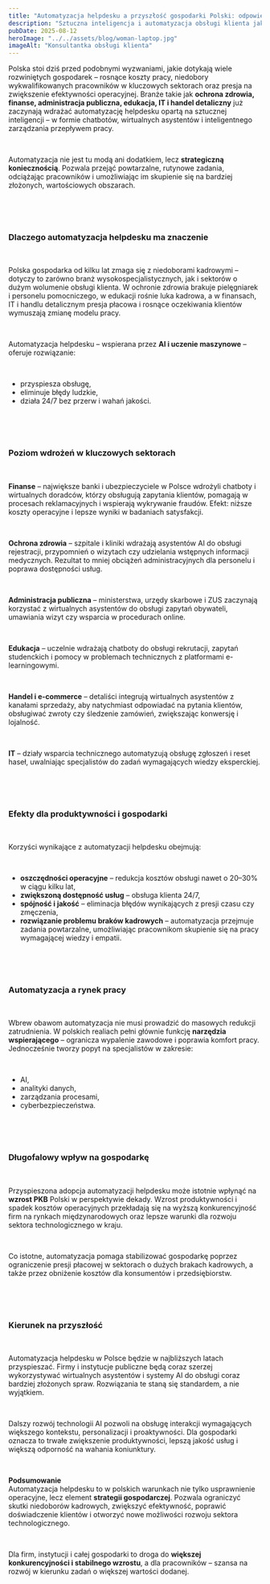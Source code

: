 ```yaml
---
title: "Automatyzacja helpdesku a przyszłość gospodarki Polski: odpowiedź na braki kadrowe i impuls dla produktywności"
description: "Sztuczna inteligencja i automatyzacja obsługi klienta jako narzędzie wzrostu efektywności i odporności gospodarki"
pubDate: 2025-08-12
heroImage: "../../assets/blog/woman-laptop.jpg"
imageAlt: "Konsultantka obsługi klienta"
---
```


<p>Polska stoi dziś przed podobnymi wyzwaniami, jakie dotykają wiele rozwiniętych gospodarek &ndash; rosnące koszty pracy, niedobory wykwalifikowanych pracownik&oacute;w w kluczowych sektorach oraz presja na zwiększenie efektywności operacyjnej. Branże takie jak <strong>ochrona zdrowia, finanse, administracja publiczna, edukacja, IT i handel detaliczny</strong> już zaczynają wdrażać automatyzację helpdesku opartą na sztucznej inteligencji &ndash; w formie chatbot&oacute;w, wirtualnych asystent&oacute;w i inteligentnego zarządzania przepływem pracy.</p>
<p>&nbsp;</p>
<p>Automatyzacja nie jest tu modą ani dodatkiem, lecz <strong>strategiczną koniecznością</strong>. Pozwala przejąć powtarzalne, rutynowe zadania, odciążając pracownik&oacute;w i umożliwiając im skupienie się na bardziej złożonych, wartościowych obszarach.</p><p>&nbsp;</p><p>&nbsp;</p>
<h3><strong>Dlaczego automatyzacja helpdesku ma znaczenie</strong></h3><p>&nbsp;</p>
<p>Polska gospodarka od kilku lat zmaga się z niedoborami kadrowymi &ndash; dotyczy to zar&oacute;wno branż wysokospecjalistycznych, jak i sektor&oacute;w o dużym wolumenie obsługi klienta. W ochronie zdrowia brakuje pielęgniarek i personelu pomocniczego, w edukacji rośnie luka kadrowa, a w finansach, IT i handlu detalicznym presja płacowa i rosnące oczekiwania klient&oacute;w wymuszają zmianę modelu pracy.</p>
<p>&nbsp;</p>
<p>Automatyzacja helpdesku &ndash; wspierana przez <strong>AI i uczenie maszynowe</strong> &ndash; oferuje rozwiązanie:</p>
<p>&nbsp;</p>
<ul>
<li>przyspiesza obsługę,</li>
<li>eliminuje błędy ludzkie,</li>
<li>działa 24/7 bez przerw i wahań jakości.</li>
</ul>
<p>&nbsp;</p><p>&nbsp;</p>
<h3><strong>Poziom wdrożeń w kluczowych sektorach</strong></h3>
<p>&nbsp;</p>
<p><strong>Finanse</strong> &ndash; największe banki i ubezpieczyciele w Polsce wdrożyli chatboty i wirtualnych doradc&oacute;w, kt&oacute;rzy obsługują zapytania klient&oacute;w, pomagają w procesach reklamacyjnych i wspierają wykrywanie fraud&oacute;w. Efekt: niższe koszty operacyjne i lepsze wyniki w badaniach satysfakcji.</p><p>&nbsp;</p>
<p><strong>Ochrona zdrowia</strong> &ndash; szpitale i kliniki wdrażają asystent&oacute;w AI do obsługi rejestracji, przypomnień o wizytach czy udzielania wstępnych informacji medycznych. Rezultat to mniej obciążeń administracyjnych dla personelu i poprawa dostępności usług.</p><p>&nbsp;</p>
<p><strong>Administracja publiczna</strong> &ndash; ministerstwa, urzędy skarbowe i ZUS zaczynają korzystać z wirtualnych asystent&oacute;w do obsługi zapytań obywateli, umawiania wizyt czy wsparcia w procedurach online.</p><p>&nbsp;</p>
<p><strong>Edukacja</strong> &ndash; uczelnie wdrażają chatboty do obsługi rekrutacji, zapytań studenckich i pomocy w problemach technicznych z platformami e-learningowymi.</p><p>&nbsp;</p>
<p><strong>Handel i e-commerce</strong> &ndash; detaliści integrują wirtualnych asystent&oacute;w z kanałami sprzedaży, aby natychmiast odpowiadać na pytania klient&oacute;w, obsługiwać zwroty czy śledzenie zam&oacute;wień, zwiększając konwersję i lojalność.</p><p>&nbsp;</p>
<p><strong>IT</strong> &ndash; działy wsparcia technicznego automatyzują obsługę zgłoszeń i reset haseł, uwalniając specjalist&oacute;w do zadań wymagających wiedzy eksperckiej.</p><p>&nbsp;</p><p>&nbsp;</p>
<h3><strong>Efekty dla produktywności i gospodarki</strong></h3><p>&nbsp;</p>
<p>Korzyści wynikające z automatyzacji helpdesku obejmują:</p><p>&nbsp;</p>
<ul>
<li><strong>oszczędności operacyjne</strong> &ndash; redukcja koszt&oacute;w obsługi nawet o 20&ndash;30% w ciągu kilku lat,</li>
<li><strong>zwiększoną dostępność usług</strong> &ndash; obsługa klienta 24/7,</li>
<li><strong>sp&oacute;jność i jakość</strong> &ndash; eliminacja błęd&oacute;w wynikających z presji czasu czy zmęczenia,</li>
<li><strong>rozwiązanie problemu brak&oacute;w kadrowych</strong> &ndash; automatyzacja przejmuje zadania powtarzalne, umożliwiając pracownikom skupienie się na pracy wymagającej wiedzy i empatii.</li>
</ul><p>&nbsp;</p><p>&nbsp;</p>
<h3><strong>Automatyzacja a rynek pracy</strong></h3><p>&nbsp;</p>
<p>Wbrew obawom automatyzacja nie musi prowadzić do masowych redukcji zatrudnienia. W polskich realiach pełni gł&oacute;wnie funkcję <strong>narzędzia wspierającego</strong> &ndash; ogranicza wypalenie zawodowe i poprawia komfort pracy. Jednocześnie tworzy popyt na specjalist&oacute;w w zakresie:</p><p>&nbsp;</p>
<ul>
<li>AI,</li>
<li>analityki danych,</li>
<li>zarządzania procesami,</li>
<li>cyberbezpieczeństwa.</li>
</ul><p>&nbsp;</p><p>&nbsp;</p>
<h3><strong>Długofalowy wpływ na gospodarkę</strong></h3><p>&nbsp;</p>
<p>Przyspieszona adopcja automatyzacji helpdesku może istotnie wpłynąć na <strong>wzrost PKB</strong> Polski w perspektywie dekady. Wzrost produktywności i spadek koszt&oacute;w operacyjnych przekładają się na wyższą konkurencyjność firm na rynkach międzynarodowych oraz lepsze warunki dla rozwoju sektora technologicznego w kraju.</p><p>&nbsp;</p>
<p>Co istotne, automatyzacja pomaga stabilizować gospodarkę poprzez ograniczenie presji płacowej w sektorach o dużych brakach kadrowych, a także przez obniżenie koszt&oacute;w dla konsument&oacute;w i przedsiębiorstw.</p><p>&nbsp;</p><p>&nbsp;</p>
<h3><strong>Kierunek na przyszłość</strong></h3><p>&nbsp;</p>
<p>Automatyzacja helpdesku w Polsce będzie w najbliższych latach przyspieszać. Firmy i instytucje publiczne będą coraz szerzej wykorzystywać wirtualnych asystent&oacute;w i systemy AI do obsługi coraz bardziej złożonych spraw. Rozwiązania te staną się standardem, a nie wyjątkiem.</p><p>&nbsp;</p>
<p>Dalszy rozw&oacute;j technologii AI pozwoli na obsługę interakcji wymagających większego kontekstu, personalizacji i proaktywności. Dla gospodarki oznacza to trwałe zwiększenie produktywności, lepszą jakość usług i większą odporność na wahania koniunktury.</p><p>&nbsp;</p>
<p><strong>Podsumowanie</strong><strong><br /></strong> Automatyzacja helpdesku to w polskich warunkach nie tylko usprawnienie operacyjne, lecz element <strong>strategii gospodarczej</strong>. Pozwala ograniczyć skutki niedobor&oacute;w kadrowych, zwiększyć efektywność, poprawić doświadczenie klient&oacute;w i otworzyć nowe możliwości rozwoju sektora technologicznego.</p><p>&nbsp;</p>
<p>Dla firm, instytucji i całej gospodarki to droga do <strong>większej konkurencyjności i stabilnego wzrostu</strong>, a dla pracownik&oacute;w &ndash; szansa na rozw&oacute;j w kierunku zadań o większej wartości dodanej.</p>
